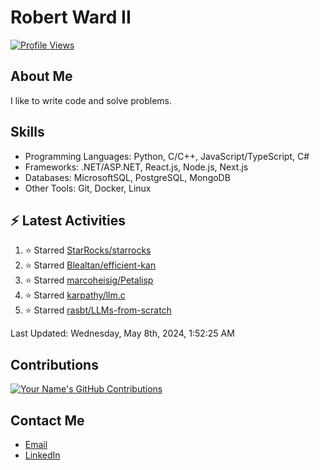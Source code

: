 
# Robert Ward II

[![Profile Views](https://komarev.com/ghpvc/?username=Robert-W-Ward)](https://github.com/Robert-W-Ward)

## About Me
I like to write code and solve problems.

## Skills
- Programming Languages: Python, C/C++, JavaScript/TypeScript, C#
- Frameworks: .NET/ASP.NET, React.js, Node.js, Next.js
- Databases: MicrosoftSQL, PostgreSQL, MongoDB
- Other Tools: Git, Docker, Linux

## :zap: Latest Activities
<!--RECENT_ACTIVITY:start-->
1. ⭐ Starred [StarRocks/starrocks](https://github.com/StarRocks/starrocks)
2. ⭐ Starred [Blealtan/efficient-kan](https://github.com/Blealtan/efficient-kan)
3. ⭐ Starred [marcoheisig/Petalisp](https://github.com/marcoheisig/Petalisp)
4. ⭐ Starred [karpathy/llm.c](https://github.com/karpathy/llm.c)
5. ⭐ Starred [rasbt/LLMs-from-scratch](https://github.com/rasbt/LLMs-from-scratch)
<!--RECENT_ACTIVITY:end-->

<!--RECENT_ACTIVITY:last_update-->
Last Updated: Wednesday, May 8th, 2024, 1:52:25 AM
<!--RECENT_ACTIVITY:last_update_end-->

<!--END_SECTIN:activity-->
## Contributions
[![Your Name's GitHub Contributions](https://github-readme-streak-stats.herokuapp.com/?user=Robert-W-Ward&theme=radical)](https://github.com/your-username)

## Contact Me
- [Email](mailto:robertwesleyward2019@gmail.com)
- [LinkedIn](https://linkedin.com/in/https://www.linkedin.com/in/robert-ward-ii/)
